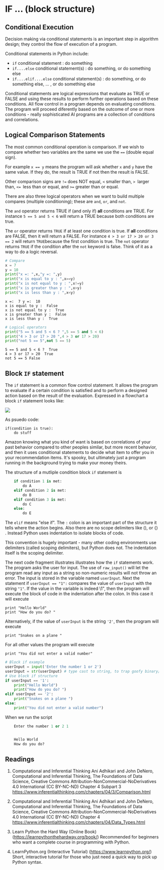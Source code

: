 # IF ... (block structure)
## Conditional Execution

Decision making via conditional statements is an important step in algorithm design; they control the flow of execution of a program.

Conditional statements in Python include:

- `if` conditional statement : do something
- `if....else` conditional statement(s) : do something, or do something else
- `if....elif....else` conditional statement(s) : do something, or do something else, ... , or do something else

Conditional statements are logical expressions that evaluate as TRUE or FALSE and using
these results to perform further operations based on these conditions.
All flow control in a program depends on evaluating conditions. The program will proceed
diferently based on the outcome of one or more conditions - really sophisticated AI programs are a collection of conditions and correlations. 



## Logical Comparison Statements

The most common conditional operation is comparison. If we wish to compare whether two
variables are the same we use the `==` (double equal sign).

For example `x == y` means the program will ask whether `x` and `y` have the same value. 
If they do, the result is TRUE if not then the result is FALSE.

Other comparison signs are `!=` does NOT equal, `<` smaller than, `> `larger than, `<= `less than or equal, and `>=` greater than or equal.

There are also three logical operators when we want to build multiple compares
(multiple conditioning); these are `and`, `or`, and `not`.

The `and` operator returns TRUE if (and only if) **all** conditions are TRUE.
For instance `5 == 5 and 5 < 6` will return a TRUE because both conditions are true.

The `or` operator returns `TRUE` if at least one condition is true. 
If **all** conditions are FALSE, then it will return a FALSE. For instance `4 > 3 or 17 > 20 or 3 == 2` will return `TRUE`because the first condition is true.
The `not` operator returns `TRUE` if the condition after the `not` keyword is false. Think of it
as a way to do a logic reversal.


```python
# Compare
x = 7
y = 10
print("x =: ",x,"y =: ",y)
print("x is equal to y : ",x==y)
print("x is not equal to y : ",x!=y)
print("x is greater than y : ",x>y)
print("x is less than y : ",x<y)
```

    x =:  7 y =:  10
    x is equal to y :  False
    x is not equal to y :  True
    x is greater than y :  False
    x is less than y :  True



```python
# Logical operators
print("5 == 5 and 5 < 6 ? ",5 == 5 and 5 < 6)
print("4 > 3 or 17 > 20 ",4 > 3 or 17 > 20)
print("not 5 == 5",not 5 == 5)
```

    5 == 5 and 5 < 6 ?  True
    4 > 3 or 17 > 20  True
    not 5 == 5 False


## Block `IF` statement
The `if` statement is a common flow control statement. 
It allows the program to evaluate if a certain condition is satisfied and to perform a designed action based on the result of the evaluation. 
Expressed in a flowchart a block `if` statement looks like:

![](conditional.png)

As psuedo code:

    if(condition is true): 
        do stuff

Amazon knowing what you kind of want is based on correlations of your past behavior compared to other peoples similar, but more recent behavior, and then it uses conditional statements to decide what item to offer you in your recommendation items. 
It's spooky, but ultimately just a program running in the background trying to make your money theirs.

The structure of a mutliple condition block `if` statement is

```python
    if condition 1 is met:
        do A
    elif condition 2 is met:
        do B
    elif condition 3 is met:
        do C
    else:
        do E
```

        
The `elif` means "else if". The `:` colon is an important part of the structure it tells where the action begins. Also there are no scope delimiters like (), or {} . 
Instead Python uses indentation to isolate blocks of code. 

This convention is hugely important - many other coding environments use delimiters (called scoping delimiters), but Python does not. The indentation itself is the scoping delimiter.

The next code fragment illustrates illustrates how the `if` statements work. The program asks the user for input. The use of `raw_input()` will let the program read any input as a string
so non-numeric results will not throw an error. 
The input is stored in the variable named `userInput`. 
Next the statement if `userInput == "1":` compares the value of `userInput`
with the string `"1"`. If the value in the variable is indeed \1", then the program will execute
the block of code in the indentation after the colon. 
In this case it will execute
    
    print "Hello World"
    print "How do you do? "

Alternatively, if the value of `userInput` is the string `'2'`, then the program will execute 

    print "Snakes on a plane "

For all other values the program will execute

    print "You did not enter a valid number"


```python
# Block if example
userInput = input('Enter the number 1 or 2')
userInput = str(userInput) # type cast to string, to trap goofy binary/hex inputs
# Use block if structure
if userInput == '1':
    print("Hello World")
    print("How do you do? ")
elif userInput == '2':
    print("Snakes on a plane ")
else:
    print("You did not enter a valid number")
```

When we run the script

```python
    Enter the number 1 or 2 1


    Hello World
    How do you do? 
```

## Readings

1. Computational and Inferential Thinking Ani Adhikari and John DeNero, Computational and Inferential Thinking, The Foundations of Data Science, Creative Commons Attribution-NonCommercial-NoDerivatives 4.0 International (CC BY-NC-ND) Chapter 4 Subpart 3 https://www.inferentialthinking.com/chapters/04/3/Comparison.html

2. Computational and Inferential Thinking Ani Adhikari and John DeNero, Computational and Inferential Thinking, The Foundations of Data Science, Creative Commons Attribution-NonCommercial-NoDerivatives 4.0 International (CC BY-NC-ND) Chapter 4 
https://www.inferentialthinking.com/chapters/04/Data_Types.html

3. Learn Python the Hard Way (Online Book) (https://learnpythonthehardway.org/book/)  Recommended for beginners who want a complete course in programming with Python.

4. LearnPython.org (Interactive Tutorial) (https://www.learnpython.org/)  Short, interactive tutorial for those who just need a quick way to pick up Python syntax.


```python

```
